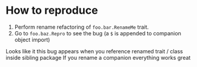# How to reproduce
1. Perform rename refactoring of `foo.bar.RenameMe` trait.
2. Go to `foo.baz.Repro` to see the bug (a `$` is appended to companion object import)

Looks like it this bug appears when you reference renamed trait / class inside sibling package
If you rename a companion everything works great